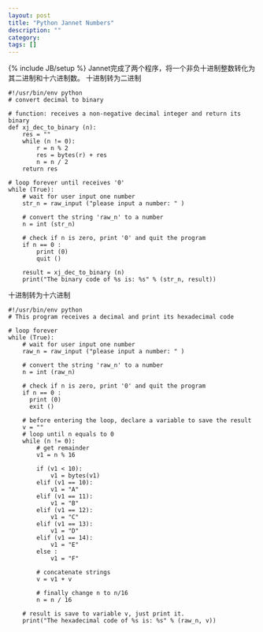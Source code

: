 ```yaml
---
layout: post
title: "Python Jannet Numbers"
description: ""
category: 
tags: []
---
```

{% include JB/setup %}
Jannet完成了两个程序，将一个非负十进制整数转化为其二进制和十六进制数。
十进制转为二进制

    #!/usr/bin/env python
    # convert decimal to binary
    
    # function: receives a non-negative decimal integer and return its binary 
    def xj_dec_to_binary (n):
        res = ""
        while (n != 0):
            r = n % 2
            res = bytes(r) + res
            n = n / 2 
        return res
    
    # loop forever until receives '0'
    while (True):
        # wait for user input one number
        str_n = raw_input ("please input a number: " )
    
        # convert the string 'raw_n' to a number
        n = int (str_n)
    
        # check if n is zero, print '0' and quit the program
        if n == 0 :
            print (0)
            quit ()
    
        result = xj_dec_to_binary (n)
        print("The binary code of %s is: %s" % (str_n, result))

十进制转为十六进制

    #!/usr/bin/env python
    # This program receives a decimal and print its hexadecimal code
    
    # loop forever
    while (True):
        # wait for user input one number
        raw_n = raw_input ("please input a number: " )
    
        # convert the string 'raw_n' to a number
        n = int (raw_n)
    
        # check if n is zero, print '0' and quit the program
        if n == 0 :
          print (0)
          exit ()
    
        # before entering the loop, declare a variable to save the result
        v = ""
        # loop until n equals to 0
        while (n != 0):
            # get remainder
            v1 = n % 16
    
            if (v1 < 10):
                v1 = bytes(v1)
            elif (v1 == 10):
                v1 = "A"
            elif (v1 == 11):
                v1 = "B"
            elif (v1 == 12):
                v1 = "C"
            elif (v1 == 13):
                v1 = "D"
            elif (v1 == 14):
                v1 = "E"
            else :
                v1 = "F" 
    
            # concatenate strings
            v = v1 + v
    
            # finally change n to n/16
            n = n / 16 
    
        # result is save to variable v, just print it.
        print("The hexadecimal code of %s is: %s" % (raw_n, v))
